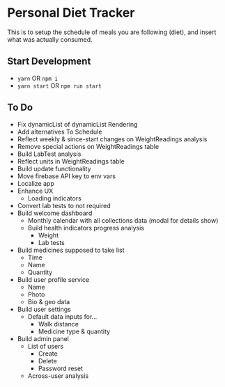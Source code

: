 # Personal Diet Tracker

This is to setup the schedule of meals you are following (diet), and insert what was actually consumed.

## Start Development

- `yarn` OR `npm i`
- `yarn start` OR `npm run start`

## To Do

- Fix dynamicList of dynamicList Rendering
- Add alternatives To Schedule
- Reflect weekly & since-start changes on WeightReadings analysis
- Remove special actions on WeightReadings table
- Build LabTest analysis
- Reflect units in WeightReadings table
- Build update functionality
- Move firebase API key to env vars
- Localize app
- Enhance UX
  - Loading indicators
- Convert lab tests to not required
- Build welcome dashboard
  - Monthly calendar with all collections data (modal for details show)
  - Build health indicators progress analysis
    - Weight
    - Lab tests
- Build medicines supposed to take list
  - Time
  - Name
  - Quantity
- Build user profile service
  - Name
  - Photo
  - Bio & geo data
- Build user settings
  - Default data inputs for...
    - Walk distance
    - Medicine type & quantity
- Build admin panel
  - List of users
    - Create
    - Delete
    - Password reset
  - Across-user analysis
